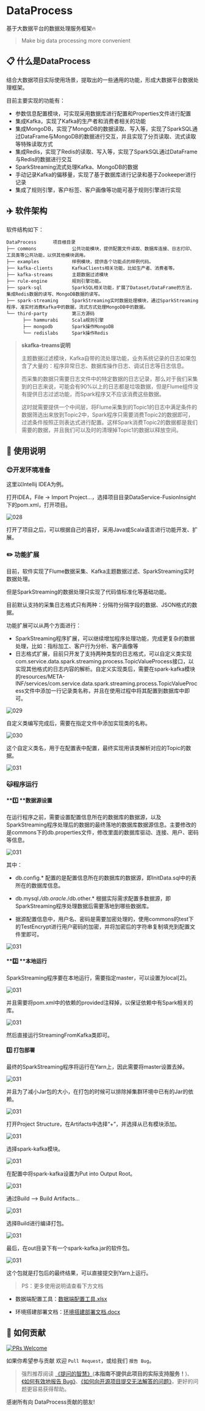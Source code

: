 # DataProcess

基于大数据平台的数据处理服务框架:fire:
> Make big data processing more convenient

## :clipboard: 什么是DataProcess

结合大数据项目实际使用场景，提取出的一些通用的功能，形成大数据平台数据处理框架。

目前主要实现的功能有：  

- 参数信息配置模块，可实现采用数据库进行配置和Properties文件进行配置
- 集成Kafka，实现了Kafka的生产者和消费者相关的功能
- 集成MongoDB，实现了MongoDB的数据读取、写入等，实现了SparkSQL通过DataFrame与MongoDB的数据进行交互，并且实现了分页读取、流式读取等特殊读取方式
- 集成Redis，实现了Redis的读取、写入等，实现了SparkSQL通过DataFrame与Redis的数据进行交互
- SparkStreaming流式处理Kafka、MongoDB的数据
- 手动记录Kafka的偏移量，实现了基于数据库进行记录和基于Zookeeper进行记录
- 集成了规则引擎，客户标签、客户画像等功能可基于规则引擎进行实现

## :airplane: 软件架构

软件结构如下：  
```
DataProcess      项目根目录
├── commons             公共功能模块，提供配置文件读取、数据库连接、日志打印、工具类等公共功能，以供其他模块调用。  
├── examples            样例模块，提供各个功能点的样例代码。  
├── kafka-clients       KafkaClients相关功能，比如生产者、消费者等。
├── kafka-streams       主题数据过滤模块
├── rule-engine         规则引擎功能。
├── spark-sql           SparkSQL相关功能，扩展了Dataset/DataFrame的方法，集成Redis数据的读写、MongoDB数据的读写。  
├── spark-streaming     SparkStreaming实时数据处理模块，通过SparkStreaming程序，准实时消费Kafka中的数据，流式方式处理MongoDB中的数据。
└── third-party         第三方源码
      ├── hammurabi     Scala规则引擎
      ├── mongodb       Spark操作MongoDB
      └── redislabs     Spark操作Redis
```

> **skafka-treams说明**
>
> 主题数据过滤模块，Kafka自带的流处理功能，业务系统记录的日志如果包含了大量的：程序异常日志、数据库操作日志、调试日志等日志信息。
>
> 而采集的数据只需要日志文件中的特定数据的日志记录，那么对于我们采集到的日志来说，可能会有90%以上的日志都是垃圾数据，但是Flume组件没有提供日志过滤功能，而Spark程序又不应该消费这些数据。
>
> 这时就需要提供一个中间层，将Flume采集到的Topic1的日志中满足条件的数据筛选出来放到Topic2中，Spark程序只需要消费Topic2的数据即可，过滤条件按照正则表达式进行配置。这样Spark消费Topic2的数据都是我们需要的数据，并且我们可以及时的清理掉Topic1的数据以释放空间。

## :microphone: 使用说明

###  :blush:开发环境准备

这里以Intellij IDEA为例。

打开IDEA，File -> Import Project…，选择项目目录DataService-FusionInsight下的pom.xml，打开项目。

![028](works/images/028.png) 

打开了项目之后，可以根据自己的喜好，采用Java或Scala语言进行功能开发、扩展。

### :pencil2: ​功能扩展

目前，软件实现了Flume数据采集、Kafka主题数据过滤、SparkStreaming实时数据处理。

但是SparkStreaming的数据处理只实现了代码值标准化等基础功能。

目前默认支持的采集日志格式只有两种：分隔符分隔字段的数据、JSON格式的数据。

功能扩展可以从两个方面进行：

- SparkStreaming程序扩展，可以继续增加程序处理功能，完成更复杂的数据处理，比如：指标加工、客户行为分析、客户画像等
- 日志格式扩展，目前只开发了支持两种类型的日志格式，可以自定义类实现com.service.data.spark.streaming.process.TopicValueProcess接口，以实现其他格式的日志内容的解析。自定义实现类后，需要在spark-kafka模块的resources/META-INF/services/com.service.data.spark.streaming.process.TopicValueProcess文件中添加一行记录类名称，并且在使用过程中将其配置到数据库中即可。

![029](works/images/029.png)

自定义类编写完成后，需要在指定文件中添加实现类的名称。

![030](works/images/030.png)

这个自定义类名，用于在配置表中配置，最终实现用该类解析对应的Topic的数据。

![031](works/images/020.png)

###  :cat:程序运行

#### **:one: **数据源设置

在运行程序之前，需要设置配置信息所在的数据库的数据源，以及SparkStreaming程序处理后的数据的最终落地的数据库数据源信息。主要修改的是commons下的db.properties文件，修改里面的数据库驱动、连接、用户、密码等信息。

![031](works/images/031.png)

其中：

- db.config.* 配置的是配置信息所在的数据库的数据源，即InitData.sql中的表所在的数据库信息。

- db.mysql.*/db.oracle.*/db.other.* 根据实际需求配置多数据源，即SparkStreaming程序处理数据后需要落地到哪些数据库。

- 据源配置信息中，用户名、密码是需要加密处理的，使用commons的test下的TestEncrypt进行用户密码的加密，并将加密后的字符串复制填充到配置文件里即可。

![031](works/images/032.png)



#### **:two: **本地运行

SparkStreaming程序要在本地运行，需要指定master，可以设置为local[2]。

![031](works/images/033.png)

并且需要将pom.xml中的依赖的provided注释掉，以保证依赖中有Spark相关的库。

![031](works/images/034.png)

然后直接运行StreamingFromKafka类即可。

#### **:three:** 打包部署

最终的SparkStreaming程序将运行在Yarn上，因此需要将master设置去掉。

![031](works/images/035.png)

并且为了减小Jar包的大小，在打包的时候可以排除掉集群环境中已有的Jar的依赖。

![031](works/images/036.png)

打开Project Structure，在Artifacts中选择“+”，并选择从已有模块添加。

![031](works/images/037.png)

选择spark-kafka模块。

![031](works/images/038.png)

在配置中将spark-kafka设置为Put into Output Root。

![031](works/images/039.png)

通过Build –> Build Artifacts…

![031](works/images/040.png)

选择Build进行编译打包。

![031](works/images/041.png)

最后，在out目录下有一个spark-kafka.jar的软件包。

![031](works/images/042.png)

这个包就是打包后的最终结果，可以直接提交到Yarn上运行。

> PS：更多使用说明请查看下方文档

- 数据端配置工具：[数据端配置工具.xlsx](works/docs/%E6%95%B0%E6%8D%AE%E7%AB%AF%E9%85%8D%E7%BD%AE%E5%B7%A5%E5%85%B7.xlsx) 

- 环境搭建部署文档：[环境搭建部署文档.docx](works/docs/%E7%8E%AF%E5%A2%83%E6%90%AD%E5%BB%BA%E9%83%A8%E7%BD%B2%E6%96%87%E6%A1%A3.docx)  


##  🤝 如何贡献

[![PRs Welcome](https://img.shields.io/badge/PRs-welcome-brightgreen.svg?style=flat-square)](https://gitee.com/link?target=https%3A%2F%2Fgithub.com%2Fstreamxhub%2Fstreamx%2Fpulls)

如果你希望参与贡献 欢迎 `Pull Request`，或给我们 `报告 Bug`。

> 强烈推荐阅读 [《提问的智慧》](https://gitee.com/link?target=https%3A%2F%2Fgithub.com%2Fryanhanwu%2FHow-To-Ask-Questions-The-Smart-Way)(**本指南不提供此项目的实际支持服务！**)、[《如何有效地报告 Bug》](https://gitee.com/link?target=http%3A%2F%2Fwww.chiark.greenend.org.uk%2F%7Esgtatham%2Fbugs-cn.html)、[《如何向开源项目提交无法解答的问题》](https://gitee.com/link?target=https%3A%2F%2Fzhuanlan.zhihu.com%2Fp%2F25795393)，更好的问题更容易获得帮助。

感谢所有向 DataProcess贡献的朋友!


